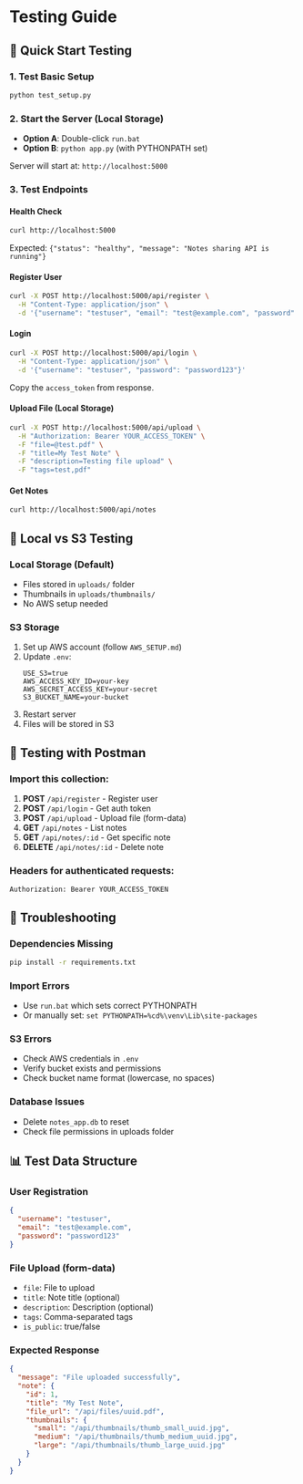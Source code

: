 # Testing Guide

## 🚀 Quick Start Testing

### 1. Test Basic Setup
```bash
python test_setup.py
```

### 2. Start the Server (Local Storage)
- **Option A**: Double-click `run.bat`
- **Option B**: `python app.py` (with PYTHONPATH set)

Server will start at: `http://localhost:5000`

### 3. Test Endpoints

#### Health Check
```bash
curl http://localhost:5000
```
Expected: `{"status": "healthy", "message": "Notes sharing API is running"}`

#### Register User
```bash
curl -X POST http://localhost:5000/api/register \
  -H "Content-Type: application/json" \
  -d '{"username": "testuser", "email": "test@example.com", "password": "password123"}'
```

#### Login
```bash
curl -X POST http://localhost:5000/api/login \
  -H "Content-Type: application/json" \
  -d '{"username": "testuser", "password": "password123"}'
```
Copy the `access_token` from response.

#### Upload File (Local Storage)
```bash
curl -X POST http://localhost:5000/api/upload \
  -H "Authorization: Bearer YOUR_ACCESS_TOKEN" \
  -F "file=@test.pdf" \
  -F "title=My Test Note" \
  -F "description=Testing file upload" \
  -F "tags=test,pdf"
```

#### Get Notes
```bash
curl http://localhost:5000/api/notes
```

## 🔧 Local vs S3 Testing

### Local Storage (Default)
- Files stored in `uploads/` folder
- Thumbnails in `uploads/thumbnails/`
- No AWS setup needed

### S3 Storage
1. Set up AWS account (follow `AWS_SETUP.md`)
2. Update `.env`:
   ```
   USE_S3=true
   AWS_ACCESS_KEY_ID=your-key
   AWS_SECRET_ACCESS_KEY=your-secret
   S3_BUCKET_NAME=your-bucket
   ```
3. Restart server
4. Files will be stored in S3

## 📱 Testing with Postman

### Import this collection:
1. **POST** `/api/register` - Register user
2. **POST** `/api/login` - Get auth token
3. **POST** `/api/upload` - Upload file (form-data)
4. **GET** `/api/notes` - List notes
5. **GET** `/api/notes/:id` - Get specific note
6. **DELETE** `/api/notes/:id` - Delete note

### Headers for authenticated requests:
```
Authorization: Bearer YOUR_ACCESS_TOKEN
```

## 🐛 Troubleshooting

### Dependencies Missing
```bash
pip install -r requirements.txt
```

### Import Errors
- Use `run.bat` which sets correct PYTHONPATH
- Or manually set: `set PYTHONPATH=%cd%\venv\Lib\site-packages`

### S3 Errors
- Check AWS credentials in `.env`
- Verify bucket exists and permissions
- Check bucket name format (lowercase, no spaces)

### Database Issues
- Delete `notes_app.db` to reset
- Check file permissions in uploads folder

## 📊 Test Data Structure

### User Registration
```json
{
  "username": "testuser",
  "email": "test@example.com",
  "password": "password123"
}
```

### File Upload (form-data)
- `file`: File to upload
- `title`: Note title (optional)
- `description`: Description (optional)
- `tags`: Comma-separated tags
- `is_public`: true/false

### Expected Response
```json
{
  "message": "File uploaded successfully",
  "note": {
    "id": 1,
    "title": "My Test Note",
    "file_url": "/api/files/uuid.pdf",
    "thumbnails": {
      "small": "/api/thumbnails/thumb_small_uuid.jpg",
      "medium": "/api/thumbnails/thumb_medium_uuid.jpg",
      "large": "/api/thumbnails/thumb_large_uuid.jpg"
    }
  }
}
```